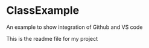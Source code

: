 # ClassExample
An example to show  integration  of Github and VS code

This is the  readme file for my project
